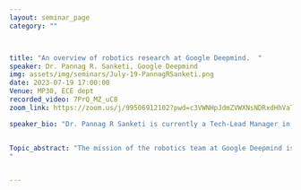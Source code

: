 ```yaml
---
layout: seminar_page
category: ""



title: "An overview of robotics research at Google Deepmind.  "  
speaker: Dr. Pannag R. Sanketi, Google Deepmind
img: assets/img/seminars/July-19-PannagRSanketi.png
date: 2023-07-19 17:00:00 
Venue: MP30, ECE dept
recorded_video: 7PrQ_MZ_uC8
zoom_link: https://zoom.us/j/99506912102?pwd=c3VWNHpJdmZVWXNsNDRxdHhVaTBuZz09

speaker_bio: "Dr. Pannag R Sanketi is currently a Tech-Lead Manager in the Robotics team at Google Deepmind (previously called Google Brain) in Mountain View, California. He leads various projects on robot learning, including 1) X-embodied foundation models, 2) agile robots such as Table tennis and Catching, 3) infrastructure for connecting multiple robots, etc. Before joining the robotics team, he worked as a tech-lead in Android for many years, where he developed AI features for Android apps such as Camera, Photos and Pixel watch, founded on-device ML projects (e.g. frameworks for 3P apps such as MLKit and for 1P apps for privacy sensitive training). Prior to Google, he worked at a computer vision based startup called PixBlitz and then at the Smith-Kettlewell Eye Research Institute in San Francisco as a research associate, developing Computer Vision based cell phone algorithms to help visually impaired people. He did his undergraduate from IIT-Madras in Mechanical Engineering from 1999-2003. He obtained his MS and PhD from University of California, Berkeley in 2005 and 2009 respectively in Control Systems and Optimal Control. His research interests lie at the intersection of robotics, optimal control and machine learning. "


Topic_abstract: "The mission of the robotics team at Google Deepmind is to make robots useful in the real world through machine learning. We want to develop a robot generalist that can help humans in social environments. The robot learning research at Google Deepmind includes tasks such Manipulation, Navigation, Locomotion, Agility, etc. A major thrust of our research is how language can be used as a connective tissue between generative AI and robotics. In this talk, I will give an overview of the research. I will also mention the opportunities for faculty to collaborate and students to get involved with Google research. 
"


---
```


